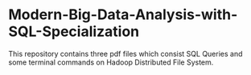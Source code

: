 # Modern-Big-Data-Analysis-with-SQL-Specialization
This repository contains three pdf files which consist SQL Queries and some terminal commands on Hadoop Distributed File System.
